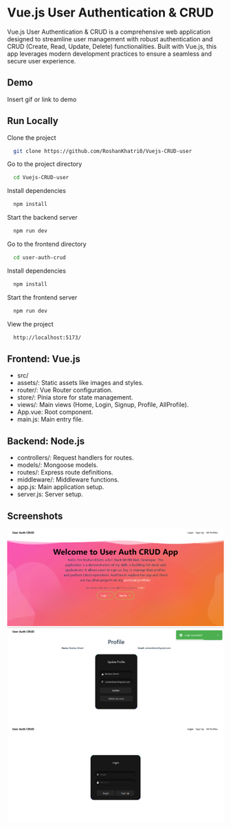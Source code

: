 
# Vue.js User Authentication & CRUD

Vue.js User Authentication & CRUD is a comprehensive web application designed to streamline user management with robust authentication and CRUD (Create, Read, Update, Delete) functionalities. Built with Vue.js, this app leverages modern development practices to ensure a seamless and secure user experience.


## Demo

Insert gif or link to demo


## Run Locally

Clone the project

```bash
  git clone https://github.com/RoshanKhatri0/Vuejs-CRUD-user
```

Go to the project directory

```bash
  cd Vuejs-CRUD-user
```

Install dependencies

```bash
  npm install
```

Start the backend server

```bash
  npm run dev
```
Go to the frontend directory

```bash
  cd user-auth-crud
```

Install dependencies

```bash
  npm install
```

Start the frontend server

```bash
  npm run dev
```
View the project

```bash
  http://localhost:5173/
```

## Frontend: Vue.js

- src/
- assets/: Static assets like images and styles.
- router/: Vue Router configuration.
- store/: Pinia store for state management.
- views/: Main views (Home, Login, Signup, Profile, AllProfile).
- App.vue: Root component.
- main.js: Main entry file.

## Backend: Node.js

- controllers/: Request handlers for routes.
- models/: Mongoose models.
- routes/: Express route definitions.
- middleware/: Middleware functions.
- app.js: Main application setup.
- server.js: Server setup.

## Screenshots

![Screenshot](screenshots/home.png)
![Screenshot](screenshots/profile.png)
![Screenshot](screenshots/login.png)

